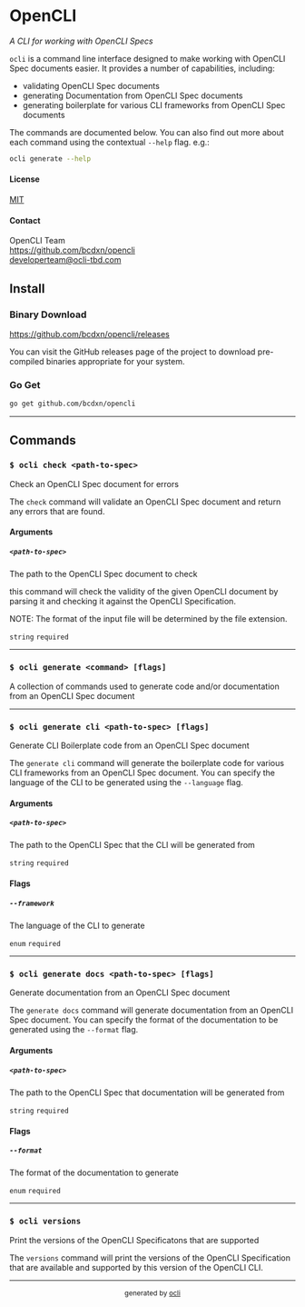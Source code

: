 # OpenCLI

_A CLI for working with OpenCLI Specs_

`ocli` is a command line interface designed to make working with OpenCLI
Spec documents easier. It provides a number of capabilities, including:

- validating OpenCLI Spec documents
- generating Documentation from OpenCLI Spec documents
- generating boilerplate for various CLI frameworks from OpenCLI Spec
  documents

The commands are documented below. You can also find out more about each
command using the contextual `--help` flag. e.g.:

```sh
ocli generate --help
```


#### License 

[MIT](https://spdx.org/licenses/MIT.html)

#### Contact

OpenCLI Team  
https://github.com/bcdxn/opencli  
[developerteam@ocli-tbd.com](mailto:developerteam@ocli-tbd.com)

## Install

### Binary Download

https://github.com/bcdxn/opencli/releases

You can visit the GitHub releases page of the project to download pre-compiled binaries
appropriate for your system.


### Go Get

```sh
go get github.com/bcdxn/opencli
```

---

## Commands

### `$ ocli check <path-to-spec>`

Check an OpenCLI Spec document for errors

The `check` command will validate an OpenCLI Spec document and return any
errors that are found.

#### Arguments

##### `<path-to-spec>`

The path to the OpenCLI Spec document to check

this command will check the validity of the given OpenCLI document
by parsing it and checking it against the OpenCLI Specification.

NOTE: The  format of the input file will be determined by the file extension.


`string` `required`

---
### `$ ocli generate <command> [flags]`

A collection of commands used to generate code and/or documentation from an OpenCLI Spec document

---
### `$ ocli generate cli <path-to-spec> [flags]`

Generate CLI Boilerplate code from an OpenCLI Spec document

The `generate cli` command will generate the boilerplate code for
various CLI frameworks from an OpenCLI Spec document. You can specify the
language of the CLI to be generated using
the `--language` flag.

#### Arguments

##### `<path-to-spec>`

The path to the OpenCLI Spec that the CLI will be generated from

`string` `required`

#### Flags

##### `--framework`

The language of the CLI to generate

`enum` `required`

---
### `$ ocli generate docs <path-to-spec> [flags]`

Generate documentation from an OpenCLI Spec document

The `generate docs` command will generate documentation from an OpenCLI
Spec document. You can specify the format of the documentation to be
generated using the `--format` flag.

#### Arguments

##### `<path-to-spec>`

The path to the OpenCLI Spec that documentation will be generated from

`string` `required`

#### Flags

##### `--format`

The format of the documentation to generate

`enum` `required`

---
### `$ ocli versions`

Print the versions of the OpenCLI Specificatons that are supported

The `versions` command will print the versions of the OpenCLI
Specification that are available and supported by this version of the
OpenCLI CLI.


---


<div style="text-align:center;font-size:12px;">generated by <a href="https://github.com/bcdxn/opencli">ocli</a></div>